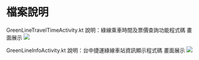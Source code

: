 # 檔案說明
GreenLineTravelTimeActivity.kt
說明：綠線乘車時間及票價查詢功能程式碼
畫面展示
![](https://i.imgur.com/8Wq6HUa.png)

GreenLineInfoActivity.kt
說明：台中捷運綠線車站資訊顯示程式碼
畫面展示
![](https://i.imgur.com/Y5qMl2q.png)
